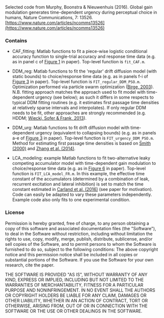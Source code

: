 Selected code from Murphy, Boonstra & Nieuwenhuis (2016). Global gain modulation generates time-dependent urgency during perceptual choice in humans, Nature Communications, 7: 13526. [https://www.nature.com/articles/ncomms13526](https://www.nature.com/articles/ncomms13526)

### Contains

* CAF_fitting: Matlab functions to fit a piece-wise logistic conditional accuracy function to single-trial accuracy and response time data (e.g. as in panel c of [Figure 1](https://www.nature.com/articles/ncomms13526/figures/1) in paper). Top-level function is `fit_CAF.m`.

* DDM_reg: Matlab functions to fit the 'regular' drift diffusion model (with static bounds) to choice/response time data (e.g. as in panels f-i of [Figure 3](https://www.nature.com/articles/ncomms13526/figures/3) in paper). Top-level function is `FIT_regular_DDM_PSO.m`. Optimization performed via particle swarm optimization ([Birge, 2003](https://ieeexplore.ieee.org/document/1202265)). N.B. fitting approach matches the approach used to fit model with time-dependent urgency (see below); as such it differs in some respects to typical DDM fitting routines (e.g. it estimates first passage time densities at relatively sparse intervals and interpolates). If only regular DDM needs to be fit, other approaches are strongly recommended (e.g. HDDM; [Wiecki, Sofer & Frank, 2013](https://www.frontiersin.org/articles/10.3389/fninf.2013.00014/full)). 

* DDM_urg: Matlab functions to fit drift diffusion model with time-dependent urgency (equivalent to collapsing bounds) (e.g. as in panels a-e of [Figure 3](https://www.nature.com/articles/ncomms13526/figures/3) in paper). Top-level function is `FIT_urgency_DDM_PSO.m`. Method for estimating first passage time densities is based on [Smith (2000)](https://www.sciencedirect.com/science/article/abs/pii/S0022249699912609) and [Zhang et al. (2014)](https://www.frontiersin.org/articles/10.3389/fpsyg.2014.01364/full).

* LCA_modeling: example Matlab functions to fit two-alternative leaky competing accumulator model with time-dependent gain modulation to choice/response time data (e.g. as in [Figure 6](https://www.nature.com/articles/ncomms13526/figures/6) in paper). Top-level function is `FIT_LCA_model_FR.m`. In this example, the effective time constant of the accumulators (determined by a combination of leak, recurrent excitation and lateral inhibition) is set to match the time constant estimated in [Carland et al. (2016)](https://www.physiology.org/doi/full/10.1152/jn.00264.2015) (see paper for motivation). Code can easily be adapted to vary these parameters independently. Example code also only fits to one experimental condition.

### License
Permission is hereby granted, free of charge, to any person obtaining a copy of this software and associated documentation files (the "Software"), to deal in the Software without restriction, including without limitation the rights to use, copy, modify, merge, publish, distribute, sublicense, and/or sell copies of the Software, and to permit persons to whom the Software is furnished to do so, subject to the following conditions: The above copyright notice and this permission notice shall be included in all copies or substantial portions of the Software. If you use the Software for your own research, cite the paper.

THE SOFTWARE IS PROVIDED "AS IS", WITHOUT WARRANTY OF ANY KIND, EXPRESS OR IMPLIED, INCLUDING BUT NOT LIMITED TO THE WARRANTIES OF MERCHANTABILITY, FITNESS FOR A PARTICULAR PURPOSE AND NONINFRINGEMENT. IN NO EVENT SHALL THE AUTHORS OR COPYRIGHT HOLDERS BE LIABLE FOR ANY CLAIM, DAMAGES OR OTHER LIABILITY, WHETHER IN AN ACTION OF CONTRACT, TORT OR OTHERWISE, ARISING FROM, OUT OF OR IN CONNECTION WITH THE SOFTWARE OR THE USE OR OTHER DEALINGS IN THE SOFTWARE.
